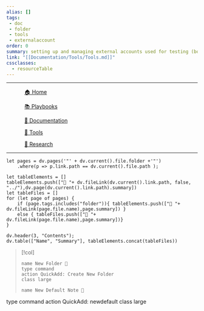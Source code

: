 ```yaml
---
alias: []
tags:
 - doc
 - folder
 - tools
 - externalaccount
order: 0
summary: setting up and managing external accounts used for testing (botnet)
link: "[[Documentation/Tools/Tools.md]]"
cssclasses:
  - resourceTable
---
```

***

<div><ul class="navheader"> <ul><a href="Home.md" class="internal-link">🏠 Home</a></ul><ul><a href="Playbooks/Playbooks.md" class="internal-link">📚 Playbooks</a></ul><ul><a href="Documentation/Documentation.md" class="internal-link">📝 Documentation</a></ul><ul><a href="Tools/Tools.md" class="internal-link">🔧 Tools</a></ul><ul><a href="Research/Research.md" class="internal-link">🔬 Research</a></ul></ul></div>

***
```dataviewjs
let pages = dv.pages('"' + dv.current().file.folder +'"')
	.where(p => p.link.path == dv.current().file.path );

let tableElements = []
tableElements.push(["📁 "+ dv.fileLink(dv.current().link.path, false, "../"),dv.page(dv.current().link.path).summary])
let tableFiles = []
for (let page of pages) {
	if (page.tags.includes("folder")){ tableElements.push(["📁 "+ dv.fileLink(page.file.name),page.summary]) }
	else { tableFiles.push(["📝 "+ dv.fileLink(page.file.name),page.summary])}
}

dv.header(3, "Contents");
dv.table(["Name", "Summary"], tableElements.concat(tableFiles))
```

> [!col] 
>```button
> name New Folder 📁
>type command
>action QuickAdd: Create New Folder
>class large
>```
> 
>```button
>name New Default Note 📝
type command
action QuickAdd: newdefault
class large
>```
